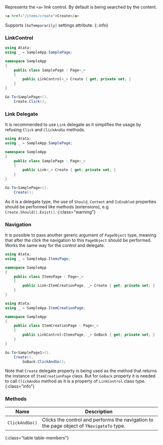 Represents the `<a>` link control. By default is being searched by the content.

```html
<a href="/items/create">Create</a>
```

Supports `[GoTemporarily]` settings attribute.
{:.info}

### LinkControl

```cs
using Atata;
using _ = SampleApp.SamplePage;

namespace SampleApp
{
    public class SamplePage : Page<_>
    {
        public LinkControl<_> Create { get; private set; }
    }
}
```
```cs
Go.To<SamplePage>().
    Create.Click();
```

### Link Delegate

It is recommended to use `Link` delegate as it simplifies the usage by refusing `Click` and `ClickAndGo` methods.

```cs
using Atata;
using _ = SampleApp.SamplePage;

namespace SampleApp
{
    public class SamplePage : Page<_>
    {
        public Link<_> Create { get; private set; }
    }
}
```
```cs
Go.To<SamplePage>().
    Create();
```

As it is a delegate type, the use of `Should`, `Content` and `IsEnabled` properties should be performed like methods (extensions), e.g. `Create.Should().Exist()`.
{:class="warning"}

### Navigation

It is possible to pass another gereric argument of `PageObject` type, meaning that after the click the navigation to this `PageObject` should be performed. Works the same way for the control and delegate.

```cs
using Atata;
using _ = SampleApp.ItemsPage;

namespace SampleApp
{
    public class ItemsPage : Page<_>
    {
        public Link<ItemCreationPage, _> Create { get; private set; }
    }
}
```
```cs
using Atata;
using _ = SampleApp.ItemCreationPage;

namespace SampleApp
{
    public class ItemCreationPage : Page<_>
    {
        public LinkControl<ItemsPage, _> GoBack { get; private set; }
    }
}
```
```cs
Go.To<SamplePage1>().
    Create().
        GoBack.ClickAndGo();
```

Note that `Create` delegate property is being used as the method that returns the instance of `ItemCreationPage` class. But for `GoBack` property it is needed to call `ClickAndGo` method as it is a property of `LinkControl` class type.
{:class="info"}

### Methods

Name | Description
---- | -----------
`ClickAndGo()` | Clicks the control and performs the navigation to the page object of `TNavigateTo` type.
{:class="table table-members"}